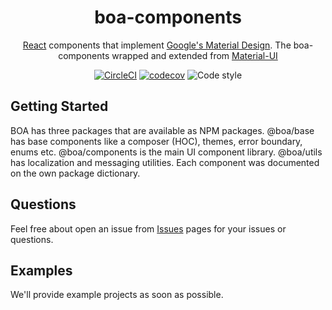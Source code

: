 <h1 align="center">boa-components</h1>

<div align="center">

[React](http://facebook.github.io/react/) components that implement [Google's Material Design](https://www.google.com/design/spec/material-design/introduction.html). The boa-components wrapped and extended from [Material-UI](https://github.com/mui-org/material-ui)

[![CircleCI](https://circleci.com/gh/kuveytturk/boa.svg?style=shield&circle-token=17c2c9d64b57ee4fa97b2dbf59a59ddf26ac60dd)](https://circleci.com/gh/kuveytturk/boa) [![codecov](https://codecov.io/gh/kuveytturk/boa/branch/master/graph/badge.svg?token=OVabLixPmT)](https://codecov.io/gh/kuveytturk/boa) ![Code style](https://img.shields.io/badge/code_style-prettier-ff69b4.svg)
</div>

## Getting Started

BOA has three packages that are available as NPM packages. @boa/base has base components like a composer (HOC), themes, error boundary, enums etc. @boa/components is the main UI component library. @boa/utils has localization and messaging utilities. Each component was documented on the own package dictionary.

## Questions

Feel free about open an issue from [Issues](https://github.com/kuveytturk/boa/issues) pages for your issues or questions.

## Examples

We'll provide example projects as soon as possible.



